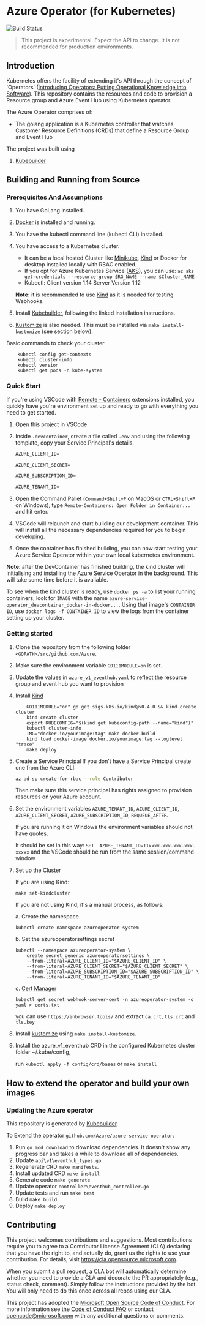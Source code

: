 # Azure Operator (for Kubernetes)

[![Build Status](https://dev.azure.com/azure/azure-service-operator/_apis/build/status/Azure.azure-service-operator?branchName=master)](https://dev.azure.com/azure/azure-service-operator/_build/latest?definitionId=36&branchName=master)

> This project is experimental. Expect the API to change. It is not recommended for production environments.

## Introduction

Kubernetes offers the facility of extending it's API through the concept of 'Operators' ([Introducing Operators: Putting Operational Knowledge into Software](https://coreos.com/blog/introducing-operators.html)). This repository contains the resources and code to provision a Resource group and Azure Event Hub using Kubernetes operator.

The Azure Operator comprises of:

- The golang application is a Kubernetes controller that watches Customer Resource Definitions (CRDs) that define a Resource Group and Event Hub

The project was built using

1. [Kubebuilder](https://book.kubebuilder.io/)

## Building and Running from Source

### Prerequisites And Assumptions

1. You have GoLang installed.
2. [Docker](https://docs.docker.com/install/) is installed and running.
3. You have the kubectl command line (kubectl CLI) installed.
4. You have access to a Kubernetes cluster.
    - It can be a local hosted Cluster like
    [Minikube](https://kubernetes.io/docs/tasks/tools/install-minikube/),
    [Kind](https://github.com/kubernetes-sigs/kind) or Docker for desktop installed locally with RBAC enabled.
    - If you opt for Azure Kubernetes Service ([AKS](https://azure.microsoft.com/en-au/services/kubernetes-service/)), you can use:
    `az aks get-credentials --resource-group $RG_NAME --name $Cluster_NAME`
    - Kubectl: Client version 1.14 Server Version 1.12

    **Note:** it is recommended to use [Kind](https://github.com/kubernetes-sigs/kind) as it is needed for testing Webhooks.
5. Install [Kubebuilder](https://book.kubebuilder.io/), following the linked installation instructions.
6. [Kustomize](https://github.com/kubernetes-sigs/kustomize) is also needed. This must be installed via `make install-kustomize` (see section below).

Basic commands to check your cluster

```shell
    kubectl config get-contexts
    kubectl cluster-info
    kubectl version
    kubectl get pods -n kube-system
```

### Quick Start

If you're using VSCode with [Remote - Containers](https://marketplace.visualstudio.com/items?itemName=ms-vscode-remote.remote-containers) extensions installed, you quickly have you're environment set up and ready to go with everything you need to get started.

1. Open this project in VSCode.
2. Inside `.devcontainer`, create a file called `.env` and using the following template, copy your Service Principal's details.

    ```txt
    AZURE_CLIENT_ID=

    AZURE_CLIENT_SECRET=

    AZURE_SUBSCRIPTION_ID=

    AZURE_TENANT_ID=
    ```

3. Open the Command Pallet (`Command+Shift+P` on MacOS or `CTRL+Shift+P` on Windows), type `Remote-Containers: Open Folder in Container...` and hit enter.
4. VSCode will relaunch and start building our development container. This will install all the necessary dependencies required for you to begin developing.
5. Once the container has finished building, you can now start testing your Azure Service Operator within your own local kubernetes environment.

**Note**: after the DevContainer has finished building, the kind cluster will initialising and installing the Azure Service Operator in the background. This will take some time before it is available.

To see when the kind cluster is ready, use `docker ps -a` to list your running containers, look for `IMAGE` with the name `azure-service-operator_devcontainer_docker-in-docker...`. Using that image's `CONTAINER ID`, use `docker logs -f CONTAINER ID` to view the logs from the container setting up your cluster.

### Getting started

1. Clone the repository from the following folder `<GOPATH>/src/github.com/Azure`.

2. Make sure the environment variable `GO111MODULE=on` is set.

3. Update the values in `azure_v1_eventhub.yaml` to reflect the resource group and event hub you want to provision

4. Install [Kind](https://kind.sigs.k8s.io/docs/user/quick-start/)

    ```shell
        GO111MODULE="on" go get sigs.k8s.io/kind@v0.4.0 && kind create cluster
        kind create cluster
        export KUBECONFIG="$(kind get kubeconfig-path --name="kind")"
        kubectl cluster-info
        IMG="docker.io/yourimage:tag" make docker-build
        kind load docker-image docker.io/yourimage:tag --loglevel "trace"
        make deploy
    ```

5. Create a Service Principal
    If you don't have a Service Principal create one from the Azure CLI:

    ```bash
    az ad sp create-for-rbac --role Contributor
    ```

    Then make sure this service principal has rights assigned to provision resources on your Azure account.
  
6. Set the environment variables `AZURE_TENANT_ID`, `AZURE_CLIENT_ID`, `AZURE_CLIENT_SECRET`, `AZURE_SUBSCRIPTION_ID`, `REQUEUE_AFTER`.

    If you are running it on Windows the environment variables should not have quotes.

    It should be set in this way:
    `SET  AZURE_TENANT_ID=11xxxx-xxx-xxx-xxx-xxxxx`
    and the VSCode should be run from the same session/command window

7. Set up the Cluster

   If you are using Kind:

    ```shell
    make set-kindcluster
    ```

    If you are not using Kind, it's a manual process, as follows:

    a. Create the namespace

    ```shell
    kubectl create namespace azureoperator-system
    ```

    b. Set the azureoperatorsettings secret

    ```shell
    kubectl --namespace azureoperator-system \
        create secret generic azureoperatorsettings \
        --from-literal=AZURE_CLIENT_ID="$AZURE_CLIENT_ID" \
        --from-literal=AZURE_CLIENT_SECRET="$AZURE_CLIENT_SECRET" \
        --from-literal=AZURE_SUBSCRIPTION_ID="$AZURE_SUBSCRIPTION_ID" \
        --from-literal=AZURE_TENANT_ID="$AZURE_TENANT_ID"
    ```

    c. [Cert Manager](https://docs.cert-manager.io/en/latest/getting-started/install/kubernetes.html)

    ```shell
    kubectl get secret webhook-server-cert -n azureoperator-system -o yaml > certs.txt
    ```

    you can use `https://inbrowser.tools/` and extract `ca.crt`, `tls.crt` and `tls.key`

8. Install [kustomize](https://github.com/kubernetes-sigs/kustomize) using `make install-kustomize`.

9. Install the azure_v1_eventhub CRD in the configured Kubernetes cluster folder ~/.kube/config,

    run `kubectl apply -f config/crd/bases` or `make install`

## How to extend the operator and build your own images

### Updating the Azure operator

This repository is generated by [Kubebuilder](https://book.kubebuilder.io/).

To Extend the operator `github.com/Azure/azure-service-operator`:

1. Run `go mod download` to download dependencies. It doesn't show any progress bar and takes a while to download all of dependencies.
2. Update `api\v1\eventhub_types.go`.
3. Regenerate CRD `make manifests`.
4. Install updated CRD `make install`
5. Generate code `make generate`
6. Update operator `controller\eventhub_controller.go`
7. Update tests and run `make test`
8. Build `make build`
9. Deploy `make deploy`

## Contributing

This project welcomes contributions and suggestions.  Most contributions require you to agree to a
Contributor License Agreement (CLA) declaring that you have the right to, and actually do, grant us
the rights to use your contribution. For details, visit https://cla.opensource.microsoft.com.

When you submit a pull request, a CLA bot will automatically determine whether you need to provide
a CLA and decorate the PR appropriately (e.g., status check, comment). Simply follow the instructions
provided by the bot. You will only need to do this once across all repos using our CLA.

This project has adopted the [Microsoft Open Source Code of Conduct](https://opensource.microsoft.com/codeofconduct/).
For more information see the [Code of Conduct FAQ](https://opensource.microsoft.com/codeofconduct/faq/) or
contact [opencode@microsoft.com](mailto:opencode@microsoft.com) with any additional questions or comments.
